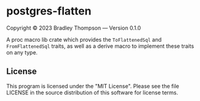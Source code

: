 # postgres-flatten

Copyright © 2023 Bradley Thompson — Version 0.1.0

A proc macro lib crate which provides the `ToFlattenedSql` and `FromFlattenedSql` traits,
as well as a derive macro to implement these traits on any type.

## License

This program is licensed under the "MIT License". Please see the file LICENSE in the source
distribution of this software for license terms.
